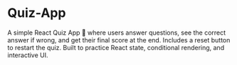 # Quiz-App
A simple React Quiz App 🎯 where users answer questions, see the correct answer if wrong, and get their final score at the end. Includes a reset button to restart the quiz. Built to practice React state, conditional rendering, and interactive UI.

